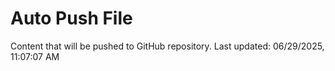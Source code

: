 # Auto Push File

Content that will be pushed to GitHub repository.
Last updated: 06/29/2025, 11:07:07 AM